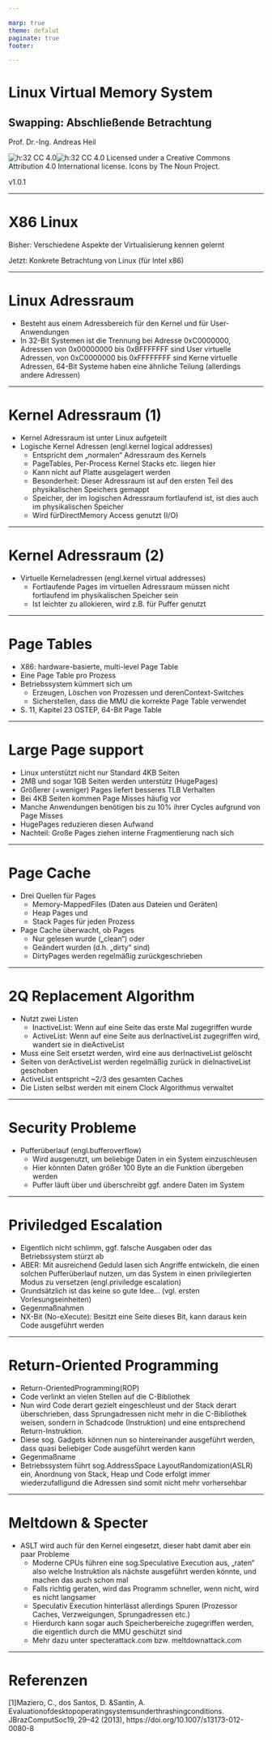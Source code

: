 ```yaml
---

marp: true
theme: defalut
paginate: true
footer: 

---
```

<style>
img[alt~="center"] {
  display: block;
  margin: 0 auto;
}
</style>
# Linux Virtual Memory System
## Swapping: Abschließende Betrachtung

Prof. Dr.-Ing. Andreas Heil

![h:32 CC 4.0](../img/cc.svg)![h:32 CC 4.0](../img/by.svg) Licensed under a Creative Commons Attribution 4.0 International license. Icons by The Noun Project.

v1.0.1

---

# X86 Linux

Bisher: Verschiedene Aspekte der Virtualisierung kennen gelernt

Jetzt: Konkrete Betrachtung von Linux \(für Intel x86\)

---

# Linux Adressraum

  * Besteht aus einem Adressbereich für den Kernel und für User\-Anwendungen
  * In 32\-Bit Systemen ist die Trennung bei Adresse 0xC0000000\, Adressen von 0x00000000 bis 0xBFFFFFFF sind User virtuelle Adressen\, von 0xC0000000 bis 0xFFFFFFFF sind Kerne virtuelle Adressen\, 64\-Bit Systeme haben eine ähnliche Teilung \(allerdings andere Adressen\)

<!--
Kernel \(Logisch\)

Kernel \(Virtuell\)
-->
---

# Kernel Adressraum (1)

  * Kernel Adressraum ist unter Linux aufgeteilt
  * Logische Kernel Adressen \(engl\.kernel logical addresses\)
    * Entspricht dem „normalen“ Adressraum des Kernels
    * PageTables\, Per\-Process Kernel Stacks etc\. liegen hier
    * Kann nicht auf Platte ausgelagert werden
    * Besonderheit: Dieser Adressraum ist auf den ersten Teil des physikalischen Speichers gemappt
    * Speicher\, der im logischen Adressraum fortlaufend ist\, ist dies auch im physikalischen Speicher
    * Wird fürDirectMemory Access genutzt \(I/O\)

---

# Kernel Adressraum  (2)

  
  * Virtuelle Kerneladressen \(engl\.kernel virtual addresses\)
    * Fortlaufende Pages im virtuellen Adressraum müssen nicht fortlaufend im physikalischen Speicher sein
    * Ist leichter zu allokieren\, wird z\.B\. für Puffer genutzt

---

# Page Tables

  * X86: hardware\-basierte\, multi\-level Page Table
  * Eine Page Table pro Prozess
  * Betriebssystem kümmert sich um
    * Erzeugen\, Löschen von Prozessen und derenContext\-Switches
    * Sicherstellen\, dass die MMU die korrekte Page Table verwendet
  * S\. 11\, Kapitel 23 OSTEP\, 64\-Bit Page Table

---

# Large Page support

  * Linux unterstützt nicht nur Standard 4KB Seiten
  * 2MB und sogar 1GB Seiten werden unterstütz \(HugePages\)
  * Größerer \(=weniger\) Pages liefert besseres TLB Verhalten
  * Bei 4KB Seiten kommen Page Misses häufig vor
  * Manche Anwendungen benötigen bis zu 10% ihrer Cycles aufgrund von Page Misses
  * HugePages reduzieren diesen Aufwand
  * Nachteil: Große Pages ziehen interne Fragmentierung nach sich

---

# Page Cache

  * Drei Quellen für Pages
    * Memory\-MappedFiles \(Daten aus Dateien und Geräten\)
    * Heap Pages und
    * Stack Pages für jeden Prozess
  * Page Cache überwacht\, ob Pages
    * Nur gelesen wurde \(„clean“\) oder
    * Geändert wurden \(d\.h\. „dirty“ sind\)
    * DirtyPages werden regelmäßig zurückgeschrieben

---

# 2Q Replacement Algorithm

  * Nutzt zwei Listen
    * InactiveList: Wenn auf eine Seite das erste Mal zugegriffen wurde
    * ActiveList: Wenn auf eine Seite aus derInactiveList zugegriffen wird\, wandert sie in dieActiveList
  * Muss eine Seit ersetzt werden\, wird eine aus derInactiveList gelöscht
  * Seiten von derActiveList werden regelmäßig zurück in dieInactiveList geschoben
  * ActiveList entspricht ~2/3 des gesamten Caches
  * Die Listen selbst werden mit einem Clock Algorithmus verwaltet

---

# Security Probleme

* Pufferüberlauf \(engl\.bufferoverflow\)
  * Wird ausgenutzt\, um beliebige Daten in ein System einzuschleusen
  * Hier könnten Daten größer 100 Byte an die Funktion übergeben werden
  * Puffer läuft über und überschreibt ggf\. andere Daten im System
<!--
intsome\_function\(char\*input\) \{chardest\_buffer\[100\];strcpy\(dest\_buffer\,input\); //oops\,unboundedcopy\!\}
-->

---

# Priviledged Escalation

  * Eigentlich nicht schlimm\, ggf\. falsche Ausgaben oder das Betriebssystem stürzt ab
  * ABER: Mit ausreichend Geduld lasen sich Angriffe entwickeln\, die einen solchen Pufferüberlauf nutzen\, um das System in einen privilegierten Modus zu versetzen \(engl\.priviledge escalation\)
  * Grundsätzlich ist das keine so gute Idee… \(vgl\. ersten Vorlesungseinheiten\)
  * Gegenmaßnahmen
  * NX\-Bit \(No\-eXecute\): Besitzt eine Seite dieses Bit\, kann daraus kein Code ausgeführt werden

---

# Return-Oriented Programming

  * Return\-OrientedProgramming\(ROP\)
  * Code verlinkt an vielen Stellen auf die C\-Bibliothek
  * Nun wird Code derart gezielt eingeschleust und der Stack derart überschrieben\, dass Sprungadressen nicht mehr in die C\-Bibliothek weisen\, sondern in Schadcode \(Instruktion\) und eine entsprechend Return\-Instruktion\.
  * Diese sog\. Gadgets können nun so hintereinander ausgeführt werden\, dass quasi beliebiger Code ausgeführt werden kann
  * Gegenmaßname
  * Betriebssystem führt sog\.AddressSpace LayoutRandomization\(ASLR\) ein\, Anordnung von Stack\, Heap und Code erfolgt immer wiederzufalligund die Adressen sind somit nicht mehr vorhersehbar

---

# Meltdown & Specter

* ASLT wird auch für den Kernel eingesetzt\, dieser habt damit aber ein paar Probleme
  * Moderne CPUs führen eine sog\.Speculative Execution aus\, „raten“ also welche Instruktion als nächste ausgeführt werden könnte\, und machen das auch schon mal
  * Falls richtig geraten\, wird das Programm schneller\, wenn nicht\, wird es nicht langsamer
  * Speculativ Execution hinterlässt allerdings Spuren \(Prozessor Caches\, Verzweigungen\, Sprungadressen etc\.\)
  * Hierdurch kann sogar auch Speicherbereiche zugegriffen werden\, die eigentlich durch die MMU geschützt sind
  * Mehr dazu unter specterattack\.com bzw\. meltdownattack\.com

---

# Referenzen

\[1\]Maziero\, C\.\, dos Santos\, D\. &Santin\, A\. Evaluationofdesktopoperatingsystemsunderthrashingconditions\. JBrazComputSoc19\, 29–42 \(2013\)\, https://doi\.org/10\.1007/s13173\-012\-0080\-8
